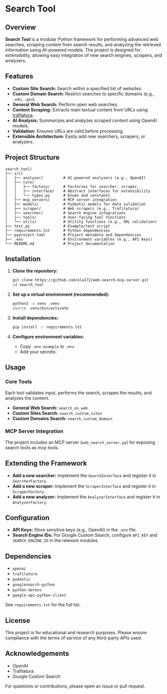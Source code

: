 # Search Tool

## Overview

**Search Tool** is a modular Python framework for performing advanced web searches, scraping content from search results, and analyzing the retrieved information using AI-powered models. The project is designed for extensibility, allowing easy integration of new search engines, scrapers, and analyzers.

## Features

- **Custom Site Search:** Search within a specified list of websites.  
- **Custom Domain Search:** Restrict searches to specific domains (e.g., `.edu`, `.gov`).  
- **General Web Search:** Perform open web searches.  
- **Content Scraping:** Extracts main textual content from URLs using [trafilatura](https://trafilatura.readthedocs.io/).  
- **AI Analysis:** Summarizes and analyzes scraped content using OpenAI models.  
- **Validation:** Ensures URLs are valid before processing.  
- **Extensible Architecture:** Easily add new searchers, scrapers, or analyzers.

## Project Structure

```
search_tool/
├── src/
│   ├── analyzer/         # AI-powered analyzers (e.g., OpenAI)
│   ├── core/
│   │   ├── factory/      # Factories for searcher, scraper,    
│   │   ├── interface/    # Abstract interfaces for extensibility
│   │   └── types.py      # Enums and constants
│   ├── mcp_servers/      # MCP server integration
│   ├── models/           # Pydantic models for data validation
│   ├── scraper/          # Web scrapers (e.g., Trafilatura)
│   ├── searcher/         # Search engine integrations
│   ├── tools/            # User-facing tool functions
│   └── utils/            # Utility functions (e.g., URL validation)
├── test.py               # Example/test script
├── requirements.txt      # Python dependencies
├── pyproject.toml        # Project metadata and dependencies
├── .env                  # Environment variables (e.g., API keys)
└── README.md             # Project documentation
```

## Installation

1. **Clone the repository:**
   ```sh
   git clone https://github.com/ola172/web-search-mcp-server.git
   cd search_tool
   ```

2. **Set up a virtual environment (recommended):**
   ```sh
   python3 -m venv .venv
   source .venv/bin/activate
   ```

3. **Install dependencies:**
   ```sh
   pip install -r requirements.txt
   ```

4. **Configure environment variables:**
   - Copy `.env.example` to `.env` 
   - Add your secrets:

## Usage

### Core Tools

Each tool validates input, performs the search, scrapes the results, and analyzes the content.

- **General Web Search:** `search_on_web`
- **Custom Sites Search:** `search_custom_sites`
- **Custom Domains Search:** `search_custom_domain`

### MCP Server Integration

The project includes an MCP server (`web_search_server.py`) for exposing search tools as mcp tools.

## Extending the Framework

- **Add a new searcher:** Implement the `SearchInterface` and register it in `SearcherFactory`.  
- **Add a new scraper:** Implement the `ScraperInterface` and register it in `ScraperFactory`.  
- **Add a new analyzer:** Implement the `AnalyzerInterface` and register it in `AnalyzerFactory`.

## Configuration

- **API Keys:** Store sensitive keys (e.g., OpenAI) in the `.env` file.  
- **Search Engine IDs:** For Google Custom Search, configure `API_KEY` and `SEARCH_ENGINE_ID` in the relevant modules.

## Dependencies

- `openai`  
- `trafilatura`  
- `pydantic`  
- `googlesearch-python`  
- `python-dotenv`  
- `google-api-python-client`  

See `requirements.txt` for the full list.

## License

This project is for educational and research purposes. Please ensure compliance with the terms of service of any third-party APIs used.

## Acknowledgements

- OpenAI  
- Trafilatura  
- Google Custom Search  

For questions or contributions, please open an issue or pull request.
